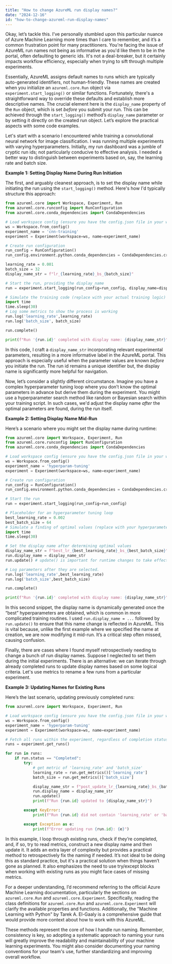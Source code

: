 ```yaml
---
title: "How to change AzureML run display names?"
date: "2024-12-16"
id: "how-to-change-azureml-run-display-names"
---
```


Okay, let’s tackle this. I’ve personally stumbled upon this particular nuance of Azure Machine Learning more times than I care to remember, and it’s a common frustration point for many practitioners. You're facing the issue of AzureML run names not being as informative as you'd like them to be in the portal, often defaulting to generic ids. It's not a deal-breaker, but it certainly impacts workflow efficiency, especially when trying to sift through multiple experiments.

Essentially, AzureML assigns default names to runs which are typically auto-generated identifiers, not human-friendly. These names are created when you initialize an `azureml.core.Run` object via `experiment.start_logging()` or similar functions. Fortunately, there's a straightforward way to override these defaults and establish more descriptive names. The crucial element here is the `display_name` property of the `Run` object, which is set *before* you submit your run. This can be achieved through the `start_logging()` method’s `display_name` parameter or by setting it directly on the created run object. Let’s explore the practical aspects with some code examples.

Let's start with a scenario I encountered while training a convolutional neural network for image classification. I was running multiple experiments with varying hyperparameters. Initially, my run dashboard was a jumble of cryptic run ids; not particularly conducive to effective analysis. I needed a better way to distinguish between experiments based on, say, the learning rate and batch size.

**Example 1: Setting Display Name During Run Initiation**

The first, and arguably cleanest approach, is to set the display name while initiating the run using the `start_logging()` method. Here's how I'd typically structure this approach:

```python
from azureml.core import Workspace, Experiment, Run
from azureml.core.runconfig import RunConfiguration
from azureml.core.conda_dependencies import CondaDependencies

# Load workspace config (ensure you have the config.json file in your working directory)
ws = Workspace.from_config()
experiment_name = 'cnn-training'
experiment = Experiment(workspace=ws, name=experiment_name)

# Create run configuration
run_config = RunConfiguration()
run_config.environment.python.conda_dependencies = CondaDependencies.create(conda_packages=['scikit-learn','tensorflow','pandas']) #Example packages

learning_rate = 0.001
batch_size = 32
display_name_str = f"lr_{learning_rate}_bs_{batch_size}"

# Start the run, providing the display_name
run = experiment.start_logging(run_config=run_config, display_name=display_name_str)

# Simulate the training code (replace with your actual training logic)
import time
time.sleep(30)
# Log some metrics to show the process is working
run.log('learning_rate',learning_rate)
run.log('batch_size', batch_size)

run.complete()

print(f"Run '{run.id}' completed with display name: {display_name_str}")
```

In this code, I craft a `display_name_str` incorporating relevant experimental parameters, resulting in a more informative label in the AzureML portal. This approach is especially useful when the parameter values are known *before* you initiate the run. The run id remains a unique identifier but, the display name is significantly more helpful for navigation.

Now, let’s consider a slightly different circumstance. Imagine you have a complex hyperparameter tuning loop where you don’t know the optimal parameters in advance but derive them during the experiment. You might use a hyperparameter search method like random or Bayesian search within your training script. In such cases, we'd adjust the display name *after* the optimal parameters are found, during the run itself.

**Example 2: Setting Display Name Mid-Run**

Here’s a scenario where you might set the display name during runtime:

```python
from azureml.core import Workspace, Experiment, Run
from azureml.core.runconfig import RunConfiguration
from azureml.core.conda_dependencies import CondaDependencies

# Load workspace config (ensure you have the config.json file in your working directory)
ws = Workspace.from_config()
experiment_name = 'hyperparam-tuning'
experiment = Experiment(workspace=ws, name=experiment_name)

# Create run configuration
run_config = RunConfiguration()
run_config.environment.python.conda_dependencies = CondaDependencies.create(conda_packages=['scikit-learn','tensorflow','pandas']) #Example packages

# Start the run
run = experiment.start_logging(run_config=run_config)

# Placeholder for an hyperparameter tuning loop
best_learning_rate = 0.002
best_batch_size = 64
# Simulate a finding of optimal values (replace with your hyperparameter search logic)
import time
time.sleep(30)

# Set the display name after determining optimal values
display_name_str = f"best_lr_{best_learning_rate}_bs_{best_batch_size}"
run.display_name = display_name_str
run.update() # update() is important for runtime changes to take effect.

# Log parameters after they are selected.
run.log('learning_rate',best_learning_rate)
run.log('batch_size',best_batch_size)

run.complete()

print(f"Run '{run.id}' completed with display name: {display_name_str}")

```

In this second snippet, the display name is dynamically generated once the “best” hyperparameters are obtained, which is common in more complicated training routines. I used `run.display_name = ...` followed by `run.update()` to ensure that this name change is reflected in AzureML. This is vital because, unlike the first example where we specified the name at creation, we are now modifying it mid-run. It’s a critical step often missed, causing confusion.

Finally, there are cases where I found myself retrospectively needing to change a bunch of run display names. Suppose I neglected to set them during the initial experiments. There is an alternative: we can iterate through already completed runs to update display names based on some logical criteria. Let's use metrics to rename a few runs from a particular experiment.

**Example 3: Updating Names for Existing Runs**

Here’s the last scenario, updating previously completed runs:

```python
from azureml.core import Workspace, Experiment, Run

# Load workspace config (ensure you have the config.json file in your working directory)
ws = Workspace.from_config()
experiment_name = 'hyperparam-tuning'
experiment = Experiment(workspace=ws, name=experiment_name)

# Fetch all runs within the experiment, regardless of completion status.
runs = experiment.get_runs()

for run in runs:
    if run.status == "Completed":
        try:
            # get metric of 'learning_rate' and 'batch_size'
            learning_rate = run.get_metrics()['learning_rate']
            batch_size = run.get_metrics()['batch_size']

            display_name_str = f"post_update_lr_{learning_rate}_bs_{batch_size}"
            run.display_name = display_name_str
            run.update()
            print(f"Run {run.id} updated to {display_name_str}")

        except KeyError:
            print(f"Run {run.id} did not contain 'learning_rate' or 'batch_size' metrics. Skipped.")

        except Exception as e:
            print(f"Error updating run {run.id}: {e}")
```
In this example, I loop through existing runs, check if they’re completed, and, if so, try to read metrics, construct a new display name and then update it. It adds an extra layer of complexity but provides a practical method to retrospectively fix the naming if needed. It’s not ideal to be doing this as standard practice, but it's a practical solution when things haven’t gone as planned. It also emphasizes the need to use try/except blocks when working with existing runs as you might face cases of missing metrics.

For a deeper understanding, I’d recommend referring to the official Azure Machine Learning documentation, particularly the sections on `azureml.core.Run` and `azureml.core.Experiment`. Specifically, reading the class definitions for `azureml.core.Run` and `azureml.core.Experiment` will clarify the available properties and functions. Additionally, the "Machine Learning with Python" by Tarek A. El-Gaaly is a comprehensive guide that would provide more context about how to work with this AzureML.

These methods represent the core of how I handle run naming. Remember, consistency is key, so adopting a systematic approach to naming your runs will greatly improve the readability and maintainability of your machine learning experiments. You might also consider documenting your naming conventions for your team's use, further standardizing and improving overall workflow.
